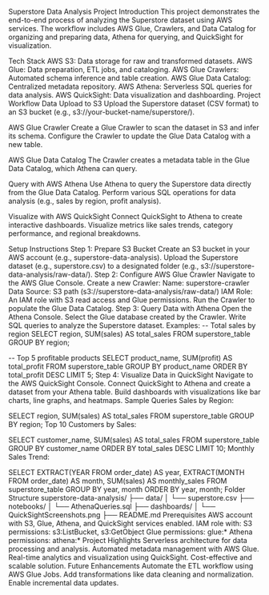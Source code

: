 Superstore Data Analysis Project
Introduction
This project demonstrates the end-to-end process of analyzing the Superstore dataset using AWS services. The workflow includes AWS Glue, Crawlers, and Data Catalog for organizing and preparing data, Athena for querying, and QuickSight for visualization.

Tech Stack
AWS S3: Data storage for raw and transformed datasets.
AWS Glue: Data preparation, ETL jobs, and cataloging.
AWS Glue Crawlers: Automated schema inference and table creation.
AWS Glue Data Catalog: Centralized metadata repository.
AWS Athena: Serverless SQL queries for data analysis.
AWS QuickSight: Data visualization and dashboarding.
Project Workflow
Data Upload to S3
Upload the Superstore dataset (CSV format) to an S3 bucket (e.g., s3://your-bucket-name/superstore/).

AWS Glue Crawler
Create a Glue Crawler to scan the dataset in S3 and infer its schema. Configure the Crawler to update the Glue Data Catalog with a new table.

AWS Glue Data Catalog
The Crawler creates a metadata table in the Glue Data Catalog, which Athena can query.

Query with AWS Athena
Use Athena to query the Superstore data directly from the Glue Data Catalog. Perform various SQL operations for data analysis (e.g., sales by region, profit analysis).

Visualize with AWS QuickSight
Connect QuickSight to Athena to create interactive dashboards. Visualize metrics like sales trends, category performance, and regional breakdowns.

Setup Instructions
Step 1: Prepare S3 Bucket
Create an S3 bucket in your AWS account (e.g., superstore-data-analysis).
Upload the Superstore dataset (e.g., superstore.csv) to a designated folder (e.g., s3://superstore-data-analysis/raw-data/).
Step 2: Configure AWS Glue Crawler
Navigate to the AWS Glue Console.
Create a new Crawler:
Name: superstore-crawler
Data Source: S3 path (s3://superstore-data-analysis/raw-data/)
IAM Role: An IAM role with S3 read access and Glue permissions.
Run the Crawler to populate the Glue Data Catalog.
Step 3: Query Data with Athena
Open the Athena Console.
Select the Glue database created by the Crawler.
Write SQL queries to analyze the Superstore dataset. Examples:
-- Total sales by region
SELECT region, SUM(sales) AS total_sales
FROM superstore_table
GROUP BY region;

-- Top 5 profitable products
SELECT product_name, SUM(profit) AS total_profit
FROM superstore_table
GROUP BY product_name
ORDER BY total_profit DESC
LIMIT 5;
Step 4: Visualize Data in QuickSight
Navigate to the AWS QuickSight Console.
Connect QuickSight to Athena and create a dataset from your Athena table.
Build dashboards with visualizations like bar charts, line graphs, and heatmaps.
Sample Queries
Sales by Region:

SELECT region, SUM(sales) AS total_sales
FROM superstore_table
GROUP BY region;
Top 10 Customers by Sales:

SELECT customer_name, SUM(sales) AS total_sales
FROM superstore_table
GROUP BY customer_name
ORDER BY total_sales DESC
LIMIT 10;
Monthly Sales Trend:

SELECT EXTRACT(YEAR FROM order_date) AS year, 
       EXTRACT(MONTH FROM order_date) AS month, 
       SUM(sales) AS monthly_sales
FROM superstore_table
GROUP BY year, month
ORDER BY year, month;
Folder Structure
superstore-data-analysis/
├── data/
│   └── superstore.csv
├── notebooks/
│   └── AthenaQueries.sql
├── dashboards/
│   └── QuickSightScreenshots.png
├── README.md
Prerequisites
AWS account with S3, Glue, Athena, and QuickSight services enabled.
IAM role with:
S3 permissions: s3:ListBucket, s3:GetObject
Glue permissions: glue:*
Athena permissions: athena:*
Project Highlights
Serverless architecture for data processing and analysis.
Automated metadata management with AWS Glue.
Real-time analytics and visualization using QuickSight.
Cost-effective and scalable solution.
Future Enhancements
Automate the ETL workflow using AWS Glue Jobs.
Add transformations like data cleaning and normalization.
Enable incremental data updates.
